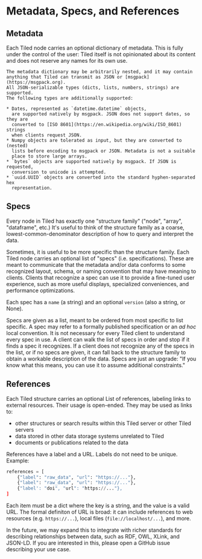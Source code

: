 # Metadata, Specs, and References

## Metadata

Each Tiled node carries an optional dictionary of metadata. This is fully
under the control of the user: Tiled itself is not opinionated about its
content and does not reserve any names for its own use.

```{note}
The metadata dictionary may be arbitrarily nested, and it may contain
anything that Tiled can transmit as JSON or [msgpack](https://msgpack.org).
All JSON-serializable types (dicts, lists, numbers, strings) are supported.
The following types are additionally supported:

* Dates, represented as `datetime.datetime` objects,
  are supported natively by msgpack. JSON does not support dates, so they are
  converted to [ISO 8601](https://en.wikipedia.org/wiki/ISO_8601) strings
  when clients request JSON.
* Numpy objects are tolerated as input, but they are converted to (nested)
  lists before encoding to msgpack or JSON. Metadata is not a suitable
  place to store large arrays.
* `bytes` objects are supported natively by msgpack. If JSON is requested,
  conversion to unicode is attempted.
* `uuid.UUID` objects are converted into the standard hyphen-separated hex
  representation.
```

## Specs

Every node in Tiled has exactly one "structure family" ("node", "array",
"dataframe", etc.) It's useful to think of the structure family as a coarse,
lowest-common-denominator description of how to query and interpret the data.

Sometimes, it is useful to be more specific than the structure family.
Each Tiled node carries an optional list of "specs" (i.e. specifications).
These are meant to communicate that the metadata and/or data conforms to some
recognized layout, schema, or naming convention that may have meaning to
clients. Clients that recognize a spec can use it to provide a fine-tuned user
experience, such as more useful displays, specialized conveniences, and
performance optimizations.

Each spec has a `name` (a string) and an optional `version` (also a string, or
None).

Specs are given as a list, meant to be ordered from most specific to
list specific. A spec may refer to a formally published specification or an
_ad hoc_ local convention. It is not necessary for every Tiled client to
understand every spec in use. A client can walk the list of specs in order and
stop if it finds a spec it recognizes. If a client does not recognize any of
the specs in the list, or if no specs are given, it can fall back to the
structure family to obtain a workable description of the data. Specs are just
an upgrade: "If you know what this means, you can use it to assume additional
constraints."

## References

Each Tiled structure carries an optional List of references, labeling links to
external resources. Their usage is open-ended. They may be used as links to:

* other structures or search results within this Tiled server or other Tiled servers
* data stored in other data storage systems unrelated to Tiled
* documents or publications related to the data

References have a label and a URL. Labels do not need to be unique. Example:

```py
references = [
    {"label": "raw_data", "url": "https://..."},
    {"label": "raw_data", "url": "https://..."},
    {"label': "doi", "url": "https://..."},
]
```

Each item must be a dict where the key is a string, and the value is a valid
URL. The formal definiton of URL is broad: it can include references to web
resources  (e.g.  `https://...`), local files (`file://localhost/...`), and
more.

In the future, we may expand this to integrate with richer standards for
describing relationships between data, such as RDF, OWL, XLink, and JSON-LD.
If you are interested in this, please open a GitHub issue describing your use case.
